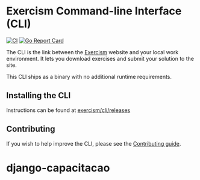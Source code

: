# Exercism Command-line Interface (CLI)

[![CI](https://github.com/exercism/cli/actions/workflows/ci.yml/badge.svg)](https://github.com/exercism/cli/actions/workflows/ci.yml)
[![Go Report Card](https://goreportcard.com/badge/github.com/exercism/cli)](https://goreportcard.com/report/github.com/exercism/cli)

The CLI is the link between the [Exercism][exercism] website and your local work environment. It lets you download exercises and submit your solution to the site.

This CLI ships as a binary with no additional runtime requirements.

## Installing the CLI

Instructions can be found at [exercism/cli/releases](https://github.com/exercism/cli/releases)

## Contributing

If you wish to help improve the CLI, please see the [Contributing guide][contributing].

[exercism]: http://exercism.io
[contributing]: /CONTRIBUTING.md
# django-capacitacao
